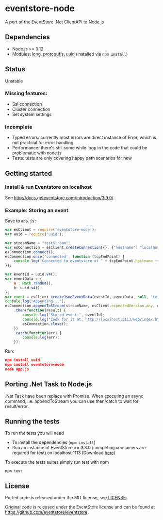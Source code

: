 # eventstore-node
A port of the EventStore .Net ClientAPI to Node.js

## Dependencies

- Node.js >= 0.12
- Modules: [long](https://www.npmjs.org/package/long), [protobufjs](https://www.npmjs.org/package/protobufjs), [uuid](https://www.npmjs.org/package/uuid) (installed via `npm install`)

## Status

Unstable

### Missing features:

- Ssl connection
- Cluster connection
- Set system settings

### Incomplete

- Typed errors: currently most errors are direct instance of Error, which is not practical for error handling
- Performance: there's still some while loop in the code that could be problematic with node.js
- Tests: tests are only covering happy path scenarios for now

## Getting started

### Install & run Eventstore on localhost

See http://docs.geteventstore.com/introduction/3.9.0/ . 
   
### Example: Storing an event

Save to ```app.js:```

```javascript
var esClient = require('eventstore-node');
var uuid = require('uuid');

var streamName = "testStream";
var esConnection = esClient.createConnection({}, {"hostname": "localhost", "port": 1113});
esConnection.connect();
esConnection.once('connected', function (tcpEndPoint) {
    console.log('Connected to eventstore at ' + tcpEndPoint.hostname + ":" + tcpEndPoint.port);
});

var eventId = uuid.v4();
var eventData = {
    a : Math.random(), 
    b: uuid.v4()
};
var event = esClient.createJsonEventData(eventId, eventData, null, 'testEvent');
console.log("Appending...");
esConnection.appendToStream(streamName, esClient.expectedVersion.any, event)
    .then(function(result) {
        console.log("Stored event:", eventId);
        console.log("Look for it at: http://localhost:2113/web/index.html#/streams/testStream");
        esConnection.close();
    })
    .catch(function(err) {
        console.log(err);
    });
```

Run:

```json
npm install uuid
npm install eventstore-node
node app.js
```

## Porting .Net Task to Node.js

.Net Task have been replace with Promise. When executing an async command, i.e. appendToStream you can use then/catch to wait for result/error.

## Running the tests

To run the tests you will need

- To install the dependencies (`npm install`)
- Run an instance of EventStore >= 3.3.0 (competing consumers are required for test) on localhost:1113 (Download [here](https://geteventstore.com/downloads/))

To execute the tests suites simply run test with npm

    npm test

## License

Ported code is released under the MIT license, see [LICENSE](https://github.com/nicdex/eventstore-node/blob/master/LICENSE). 
 
Original code is released under the EventStore license and can be found at https://github.com/eventstore/eventstore.
